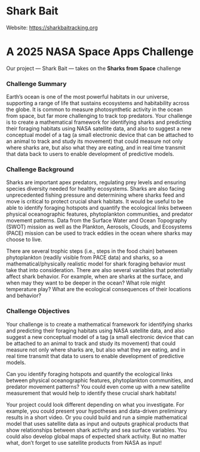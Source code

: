 # Shark Bait

Website: https://sharkbaitracking.org

# A 2025 NASA Space Apps Challenge

Our project — Shark Bait — takes on the **Sharks from Space** challenge

### Challenge Summary

Earth’s ocean is one of the most powerful habitats in our universe, supporting a range of life that sustains ecosystems and habitability across the globe. It is common to measure photosynthetic activity in the ocean from space, but far more challenging to track top predators. Your challenge is to create a mathematical framework for identifying sharks and predicting their foraging habitats using NASA satellite data, and also to suggest a new conceptual model of a tag (a small electronic device that can be attached to an animal to track and study its movement) that could measure not only where sharks are, but also what they are eating, and in real time transmit that data back to users to enable development of predictive models.

### Challenge Background

Sharks are important apex predators, regulating prey levels and ensuring species diversity needed for healthy ecosystems. Sharks are also facing unprecedented fishing pressure and determining where sharks feed and move is critical to protect crucial shark habitats. It would be useful to be able to identify foraging hotspots and quantify the ecological links between physical oceanographic features, phytoplankton communities, and predator movement patterns. Data from the Surface Water and Ocean Topography (SWOT) mission as well as the Plankton, Aerosols, Clouds, and Ecosystems (PACE) mission can be used to track eddies in the ocean where sharks may choose to live.

There are several trophic steps (i.e., steps in the food chain) between phytoplankton (readily visible from PACE data) and sharks, so a mathematical/physically realistic model for shark foraging behavior must take that into consideration. There are also several variables that potentially affect shark behavior. For example, when are sharks at the surface, and when may they want to be deeper in the ocean? What role might temperature play? What are the ecological consequences of their locations and behavior?

### Challenge Objectives

Your challenge is to create a mathematical framework for identifying sharks and predicting their foraging habitats using NASA satellite data, and also suggest a new conceptual model of a tag (a small electronic device that can be attached to an animal to track and study its movement) that could measure not only where sharks are, but also what they are eating, and in real time transmit that data to users to enable development of predictive models.

Can you identify foraging hotspots and quantify the ecological links between physical oceanographic features, phytoplankton communities, and predator movement patterns? You could even come up with a new satellite measurement that would help to identify these crucial shark habitats!

Your project could look different depending on what you investigate. For example, you could present your hypotheses and data-driven preliminary results in a short video. Or you could build and run a simple mathematical model that uses satellite data as input and outputs graphical products that show relationships between shark activity and sea surface variables. You could also develop global maps of expected shark activity. But no matter what, don’t forget to use satellite products from NASA as input!



